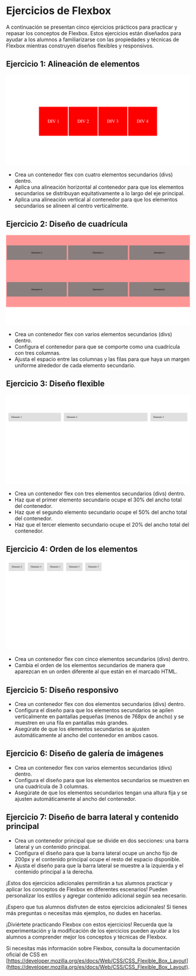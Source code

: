# Ejercicios de Flexbox

A continuación se presentan cinco ejercicios prácticos para practicar y repasar los conceptos de Flexbox. Estos ejercicios están diseñados para ayudar a los alumnos a familiarizarse con las propiedades y técnicas de Flexbox mientras construyen diseños flexibles y responsivos.

## Ejercicio 1: Alineación de elementos

![Ejercicio 1](assets/ejercicio1.png)

- Crea un contenedor flex con cuatro elementos secundarios (divs) dentro.
- Aplica una alineación horizontal al contenedor para que los elementos secundarios se distribuyan equitativamente a lo largo del eje principal.
- Aplica una alineación vertical al contenedor para que los elementos secundarios se alineen al centro verticalmente.

## Ejercicio 2: Diseño de cuadrícula

![Ejercicio 2](assets/ejercicio2.png)

- Crea un contenedor flex con varios elementos secundarios (divs) dentro.
- Configura el contenedor para que se comporte como una cuadrícula con tres columnas.
- Ajusta el espacio entre las columnas y las filas para que haya un margen uniforme alrededor de cada elemento secundario.

## Ejercicio 3: Diseño flexible

![Ejercicio 3](assets/ejercicio3.png)

- Crea un contenedor flex con tres elementos secundarios (divs) dentro.
- Haz que el primer elemento secundario ocupe el 30% del ancho total del contenedor.
- Haz que el segundo elemento secundario ocupe el 50% del ancho total del contenedor.
- Haz que el tercer elemento secundario ocupe el 20% del ancho total del contenedor.

## Ejercicio 4: Orden de los elementos

![Ejercicio 4](assets/ejercicio4.png)

- Crea un contenedor flex con cinco elementos secundarios (divs) dentro.
- Cambia el orden de los elementos secundarios de manera que aparezcan en un orden diferente al que están en el marcado HTML.

## Ejercicio 5: Diseño responsivo

- Crea un contenedor flex con dos elementos secundarios (divs) dentro.
- Configura el diseño para que los elementos secundarios se apilen verticalmente en pantallas pequeñas (menos de 768px de ancho) y se muestren en una fila en pantallas más grandes.
- Asegúrate de que los elementos secundarios se ajusten automáticamente al ancho del contenedor en ambos casos.

## Ejercicio 6: Diseño de galería de imágenes

- Crea un contenedor flex con varios elementos secundarios (divs) dentro.
- Configura el diseño para que los elementos secundarios se muestren en una cuadrícula de 3 columnas.
- Asegúrate de que los elementos secundarios tengan una altura fija y se ajusten automáticamente al ancho del contenedor.

## Ejercicio 7: Diseño de barra lateral y contenido principal

- Crea un contenedor principal que se divide en dos secciones: una barra lateral y un contenido principal.
- Configura el diseño para que la barra lateral ocupe un ancho fijo de 200px y el contenido principal ocupe el resto del espacio disponible.
- Ajusta el diseño para que la barra lateral se muestre a la izquierda y el contenido principal a la derecha.

¡Estos dos ejercicios adicionales permitirán a tus alumnos practicar y aplicar los conceptos de Flexbox en diferentes escenarios! Pueden personalizar los estilos y agregar contenido adicional según sea necesario.

¡Espero que tus alumnos disfruten de estos ejercicios adicionales! Si tienes más preguntas o necesitas más ejemplos, no dudes en hacerlas.

¡Diviértete practicando Flexbox con estos ejercicios! Recuerda que la experimentación y la modificación de los ejercicios pueden ayudar a los alumnos a comprender mejor los conceptos y técnicas de Flexbox.

Si necesitas más información sobre Flexbox, consulta la documentación oficial de CSS en [https://developer.mozilla.org/es/docs/Web/CSS/CSS_Flexible_Box_Layout](https://developer.mozilla.org/es/docs/Web/CSS/CSS_Flexible_Box_Layout).
